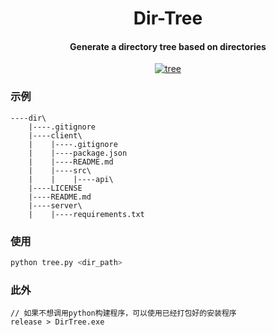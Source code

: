 <h1 align="center">
    Dir-Tree
</h1>
<h4 align="center">
     Generate a directory tree based on directories
</h4>
<p align="center">
    <a href="#">
        <img src="https://img.shields.io/badge/dir tree-1.0.0-green.svg" alt="tree">
    </a>
</p>

### 示例
```
----dir\
    |----.gitignore
    |----client\
    |    |----.gitignore
    |    |----package.json
    |    |----README.md
    |    |----src\
    |    |    |----api\
    |----LICENSE
    |----README.md
    |----server\
    |    |----requirements.txt
```
### 使用

```sh
python tree.py <dir_path>
```
### 此外
```
// 如果不想调用python构建程序，可以使用已经打包好的安装程序
release > DirTree.exe
```